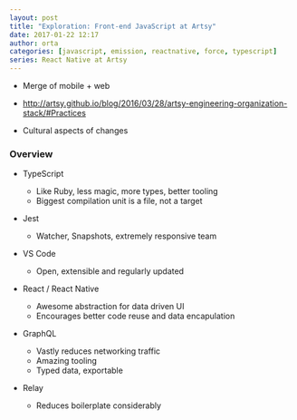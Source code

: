 ```yaml
---
layout: post
title: "Exploration: Front-end JavaScript at Artsy"
date: 2017-01-22 12:17
author: orta
categories: [javascript, emission, reactnative, force, typescript]
series: React Native at Artsy
---
```


* Merge of mobile + web

- http://artsy.github.io/blog/2016/03/28/artsy-engineering-organization-stack/#Practices

* Cultural aspects of changes

<!-- more -->

### Overview

* TypeScript
  - Like Ruby, less magic, more types, better tooling
  - Biggest compilation unit is a file, not a target

* Jest
  - Watcher, Snapshots, extremely responsive team

* VS Code
  - Open, extensible and regularly updated

* React / React Native
  - Awesome abstraction for data driven UI
  - Encourages better code reuse and data encapulation

* GraphQL
  - Vastly reduces networking traffic
  - Amazing tooling
  - Typed data, exportable 

* Relay
  - Reduces boilerplate considerably
